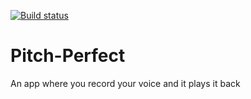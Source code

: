 [![Build status](https://build.appcenter.ms/v0.1/apps/7a75ee2b-f3ce-4b3b-a483-121e103c3eba/branches/master/badge)](https://appcenter.ms)
# Pitch-Perfect
An app where you record your voice and it plays it back

